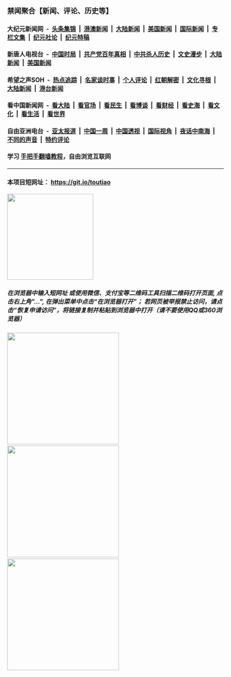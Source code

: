 ### 禁闻聚合【新闻、评论、历史等】

#### 大纪元新闻网 &nbsp;-&nbsp; [头条集锦](indexes/E头条集锦.md?t=02131744) &nbsp;|&nbsp; [港澳新闻](indexes/E港澳新闻.md?t=02131744)  &nbsp;|&nbsp; [大陆新闻](indexes/E大陆新闻.md?t=02131744) &nbsp;|&nbsp; [美国新闻](indexes/E美国新闻.md?t=02131744) &nbsp;|&nbsp; [国际新闻](indexes/E国际新闻.md?t=02131744) &nbsp;|&nbsp; [专栏文集](indexes/E专栏文集.md?t=02131744) &nbsp;|&nbsp; [纪元社论](indexes/E纪元社论.md?t=02131744) &nbsp;|&nbsp; [纪元特稿](indexes/E纪元特稿.md?t=02131744) 

#### 新唐人电视台 &nbsp;-&nbsp; [中国时局](indexes/N中国时局.md?t=02131744) &nbsp;|&nbsp; [共产党百年真相](indexes/N共产党百年真相.md?t=02131744) &nbsp;|&nbsp; [中共杀人历史](indexes/N中共杀人历史.md?t=02131744) &nbsp;|&nbsp; [文史漫步](indexes/N文史漫步.md?t=02131744) &nbsp;|&nbsp; [大陆新闻](indexes/N大陆新闻.md?t=02131744) &nbsp;|&nbsp; [美国新闻](indexes/N美国新闻.md?t=02131744)

#### 希望之声SOH &nbsp;-&nbsp; [热点追踪](indexes/H热点追踪.md?t=02131744) &nbsp;|&nbsp; [名家谈时事](indexes/H名家谈时事.md?t=02131744) &nbsp;|&nbsp; [个人评论](indexes/H个人评论.md?t=02131744)  &nbsp;|&nbsp; [红朝解密](indexes/H红朝解密.md?t=02131744) &nbsp;|&nbsp; [文化寻根](indexes/H文化寻根.md?t=02131744) &nbsp;|&nbsp; [大陆新闻](indexes/H大陆新闻.md?t=02131744) &nbsp;|&nbsp; [港台新闻](indexes/H港台新闻.md?t=02131744)

#### 看中国新闻网 &nbsp;-&nbsp; [看大陆](indexes/S看大陆.md?t=02131744) &nbsp;|&nbsp; [看官场](indexes/S看官场.md?t=02131744) &nbsp;|&nbsp; [看民生](indexes/S看民生.md?t=02131744)  &nbsp;|&nbsp; [看博谈](indexes/S看博谈.md?t=02131744) &nbsp;|&nbsp; [看财经](indexes/S看财经.md?t=02131744) &nbsp;|&nbsp; [看史海](indexes/S看史海.md?t=02131744) &nbsp;|&nbsp; [看文化](indexes/S看文化.md?t=02131744) &nbsp;|&nbsp; [看生活](indexes/S看生活.md?t=02131744) &nbsp;|&nbsp; [看世界](indexes/S看世界.md?t=02131744)

#### 自由亚洲电台 &nbsp;-&nbsp; [亚太报道](indexes/R亚太报道.md?t=02131744) &nbsp;|&nbsp; [中国一周](indexes/R中国一周.md?t=02131744) &nbsp;|&nbsp; [中国透视](indexes/R中国透视.md?t=02131744)  &nbsp;|&nbsp; [国际视角](indexes/R国际视角.md?t=02131744) &nbsp;|&nbsp; [夜话中南海](indexes/R夜话中南海.md?t=02131744) &nbsp;|&nbsp; [不同的声音](indexes/R不同的声音.md?t=02131744) &nbsp;|&nbsp; [特约评论](indexes/R特约评论.md?t=02131744)

#### 学习 [手把手翻墙教程](https://github.com/gfw-breaker/guides/wiki)，自由浏览互联网

----

#### 本项目短网址： https://git.io/toutiao
<img src="https://raw.githubusercontent.com/gfw-breaker/banned-news/master/scripts/img/qr.png" width="200px"/>  

##### 在浏览器中输入短网址 或使用微信、支付宝等二维码工具扫描二维码打开页面, 点击右上角"...", 在弹出菜单中点击“在浏览器打开”； 若网页被举报禁止访问，请点击“恢复申请访问”，将链接复制并粘贴到浏览器中打开（请不要使用QQ或360浏览器）

<img src="https://raw.githubusercontent.com/gfw-breaker/banned-news/master/scripts/img/1.png" width="260px"/> &nbsp; <img src="https://raw.githubusercontent.com/gfw-breaker/banned-news/master/scripts/img/2.png" width="260px"/> &nbsp; <img src="https://raw.githubusercontent.com/gfw-breaker/banned-news/master/scripts/img/3.png" width="260px"/>
